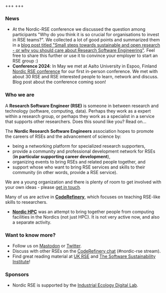 +++
+++

### News

- At the Nordic-RSE conference we discussed the question among participants "Why do you think it is so crucial for organisations to invest in RSE teams?". We collected a lot of good points and summarized them in a [blog post titled "Small steps towards sustainable and open research - or why you should care about Research Software Engineering"](https://nordic-rse.org/blog/why-rse/). Feel free to share this further or use it to convince your employer to start an RSE group :) 
- **Conference 2024**: In May we met at Aalto University in Espoo, Finland
  [Nordic RSE conference](/events/2024-in-person-conference/) for our first
  in-person conference. We met with about 30 RSE and RSE interested people to
  learn, network and discuss. Blog post about the conference coming soon! 


### Who we are

A **Research Software Engineer (RSE)** is someone in between research
and technology (software, computing, data).  Perhaps they work as a
expert within a research group, or perhaps they work as a specialist
in a service that supports other researchers.  Does this sound like
you?  Read on...

The **Nordic Research Software Engineers** association hopes to
promote the careers of RSEs and the advancement of science by:

* being a networking platform for specialized research supporters,
* provide a community and professional development network for RSEs
  (**in particular supporting career development**),
* organizing events to bring RSEs and related people together, and
* support whose who want to bring RSE services and skills to their
  community (in other words, provide a RSE service).

We are a young organization and there is plenty of room to get
involved with your own ideas - please [get in
touch](about/getinvolved).

Many of us are active in **[CodeRefinery](https://coderefinery.org)**,
which focuses on teaching RSE-like skills to researchers.

* **[Nordic HPC](https://nordichpc.github.io)** was an attempt to
  bring together people from computing facilities in the Nordics (not
  just HPC).  It is not very active now, and also a separate
  activity.


### Want to know more?

- Follow us on [Mastodon](https://fosstodon.org/@nordic_rse) or [Twitter](https://twitter.com/nordic_rse).
- Discuss with other RSEs on the [CodeRefinery chat](https://coderefinery.zulipchat.com) (#nordic-rse stream).
- Find great reading material at [UK RSE](https://rse.ac.uk) and [The Software Sustainability Institute](https://www.software.ac.uk)!

### Sponsors

- Nordic RSE is supported by the [Industrial Ecology Digital Lab](https://iedl.no).


